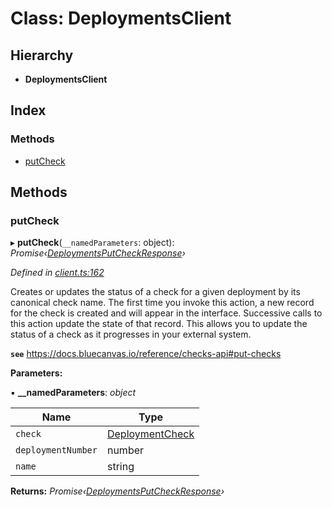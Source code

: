 
# Class: DeploymentsClient

## Hierarchy

* **DeploymentsClient**

## Index

### Methods

* [putCheck](_client_.deploymentsclient.md#putcheck)

## Methods

###  putCheck

▸ **putCheck**(`__namedParameters`: object): *Promise‹[DeploymentsPutCheckResponse](../interfaces/_types_requests_.deploymentsputcheckresponse.md)›*

*Defined in [client.ts:162](https://github.com/bluecanvas/node-bluecanvas-sdk/blob/6e3a4c7/src/client.ts#L162)*

Creates or updates the status of a check for a given deployment by its
canonical check name. The first time you invoke this action, a new
record for the check is created and will appear in the interface.
Successive calls to this action update the state of that record. This
allows you to update the status of a check as it progresses in your
external system.

**`see`** https://docs.bluecanvas.io/reference/checks-api#put-checks

**Parameters:**

▪ **__namedParameters**: *object*

Name | Type |
------ | ------ |
`check` | [DeploymentCheck](../interfaces/_types_schema_.deploymentcheck.md) |
`deploymentNumber` | number |
`name` | string |

**Returns:** *Promise‹[DeploymentsPutCheckResponse](../interfaces/_types_requests_.deploymentsputcheckresponse.md)›*
